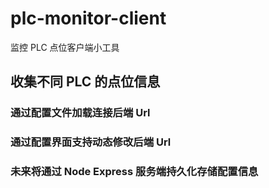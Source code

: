 # plc-monitor-client

监控 PLC 点位客户端小工具

## 收集不同 PLC 的点位信息

### 通过配置文件加载连接后端 Url

### 通过配置界面支持动态修改后端 Url

### 未来将通过 Node Express 服务端持久化存储配置信息
